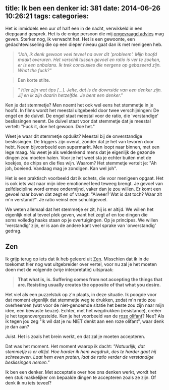 title: Ik ben een denker
id: 381
date: 2014-06-26 10:26:21
tags:
categories:
---
Het is inmiddels een uur of half een in de nacht, verwikkeld in een diepgaand gesprek. Het is de enige persoon die mij [ongevraagd advies](http://jeltelagendijk.nl/2014/06/advies-hou-je-mond/ "Advies, wanneer wel en wanneer hou je je mond…") mag geven. Sterker nog, ik verwacht het. Het is een gewoonte, een gedachtewisseling die op een dieper niveau gaat dan ik met menigeen heb.
> _"Joh, ik denk gewoon veel teveel na over dit 'probleem'. Mijn hoofd maakt overuren. Het verschil tussen gevoel en ratio is ver te zoeken, er is een onbalans. Ik trek conclusies die nergens op gebaseerd zijn. What the fuck?"_

> Een korte stilte.

> _" Hier zijn wat tips [...]. Jelte, dat is de downside van een denker zijn. Jij en ik zijn daarin hetzelfde. Je bent een denker."_

<!--more-->

Ken je dat stemmetje? Men noemt het ook wel eens het stemmetje in je hoofd. In films wordt het meestal uitgebeeld door twee verschijningen: De engel en de duivel. De engel staat meestal voor de ratio, die 'verstandige' beslissingen neemt. De duivel staat voor dat stemmetje dat je meestal vertelt: "Fuck it, doe het gewoon. Doe het."

Weet je waar dit stemmetje opduikt? Meestal bij de onverstandige beslissingen. De triggers zijn overal, zonder dat je het van tevoren door hebt. Neem bijvoorbeeld een supermarkt. Men loopt naar binnen, met een lege maag. Nu weet je als weldenkend mens dat je eigenlijk de gezonde dingen zou moeten halen. Voor je het weet sta je echter buiten met de koekjes, de chips en die fles wijn. Waarom? Het stemmetje vertelt je: "Ah joh, boeiend. Vandaag mag je zondigen. Kan wel joh".

Het is een praktisch voorbeeld dat ik schets, die voor menigeen opgaat. Het is ook iets wat naar mijn idee emotioneel leed teweeg brengt. Je gevoel van zelfdiscipline word ermee ondermijnd, vaker dan je zou willen. Er komt een gevoel naar boven dat zegt en of vraagt: "Alweer? Wat is dat toch? Waar zit m'n verstand?". Je ratio veinst een schuldgevoel.

We weten allemaal dat het stemmetje er zit, hij is er altijd. We willen het eigenlijk niet al teveel plek geven, want het zegt af en toe dingen die soms volledig haaks staan op je overtuigingen. Op je principes. We willen 'verstandig' zijn, er is aan de andere kant veel sprake van 'onverstandig' gedrag.

## Zen

Ik grijp terug op iets dat ik heb geleerd uit [Zen](http://buddhism.about.com/od/chanandzenbuddhism/a/zen101.htm "Zen in Buddhism"). Misschien dat ik in de toekomst hier nog wat uitgebreider over vertel, voor nu zal je het moeten doen met de volgende (vrije interpretatie) uitspraak:

> **That what is, is. Suffering comes from not accepting the things that are. Resisting usually creates the opposite of that what you desire.**

Het viel als een puzzelstuk op z'n plaats, in deze situatie. Ik poogde voor dat moment eigenlijk dat stemmetje weg te drukken, zodat m'n ratio zou overheersen (wat voor de niet-genoemde sitatie het beste zou zijn naar mijn idee, een bewuste keuze). Echter, met het wegdrukken (resistance), creëer je het tegenovergestelde. Ken je het voorbeeld van de [roze olifant](http://www.watoday.com.au/federal-politics/a-fascination-with-fire-is-elementary-20090309-8t91.html "The Pink Elephant")? Nee? Als ik tegen jou zeg "Ik wil dat je nu NIET denkt aan een roze olifant", waar denk je dan aan?

Juist. Het is zoals het brein werkt, en dat zal je moeten accepteren.

Dat was het moment. Het moment waarop ik dacht: _"Natuurlijk, dat stemmetje is er altijd. Hoe harder ik hem wegdruk, des te harder gaat hij schreeuwen. Laat hem even praten, laat de ratio verder de verstandige beslissingen nemen."_

Ik ben een denker. Met acceptatie over hoe ons denken werkt, wordt het een stuk makkelijker om bepaalde dingen te accepteren zoals ze zijn. Of denk ik nu iets teveel?